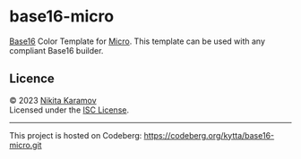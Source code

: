 # base16-micro

[Base16] Color Template for [Micro]. This template can be used with any
compliant Base16 builder.

## Licence

© 2023 [Nikita Karamov]\
Licensed under the [ISC License].

---

This project is hosted on Codeberg:
<https://codeberg.org/kytta/base16-micro.git>

[base16]: https://github.com/chriskempson/base16
[isc license]: https://spdx.org/licenses/ISC.html
[micro]: https://github.com/zyedidia/micro/
[nikita karamov]: https://www.kytta.dev/
